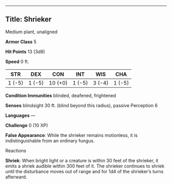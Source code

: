 -------------------------
Title: Shrieker
-------------------------


Medium plant, unaligned

**Armor Class** 5

**Hit Points** 13 (3d8)

**Speed** 0 ft.

  STR    | DEX     | CON     | INT     | WIS     | CHA
  --------|--------|---------|--------|--------|--------
  | 1 (-5)   | 1 (-5)   | 10 (+0)   | 1 (-5)   | 3 (-4)   | 1 (-5)

**Condition Immunities** blinded, deafened, frightened

**Senses** blindsight 30 ft. (blind beyond this radius), passive
Perception 6

**Languages** —

**Challenge** 0 (10 XP)


**False Appearance**: While the shrieker remains motionless, it is
    indistinguishable from an ordinary fungus.


Reactions

**Shriek**: When bright light or a creature is within 30 feet of the
    shrieker, it emits a shriek audible within 300 feet of it. The
    shrieker continues to shriek until the disturbance moves out of
    range and for 1d4 of the shrieker’s turns afterward.

